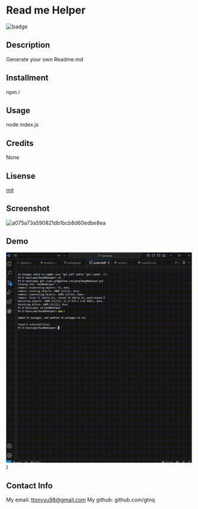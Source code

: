 
  # Read me Helper
  
  ![badge](https://img.shields.io/badge/license-mit-blue)

    

  ## Description

  Generate your own Readme.md

  ## Installment

  npm i 

  ## Usage

  node index.js

  ## Credits

  None

  ## Lisense

  [mit](https://choosealicense.com/licenses/mit)

  ## Screenshot

  ![a075a73a590821db1bcb8d60edbe8ea](https://user-images.githubusercontent.com/78008918/231108070-07aa8a50-935f-4e62-bb5c-fdb4fa9b8d86.png)
  
  ## Demo
  
  ![](https://github.com/gtnq/ReadMeHelper/blob/main/utils/screen-capture.gif))
  
  ## Contact Info
  My email: ttonyyu98@gmail.com
  My github: github.com/gtnq
